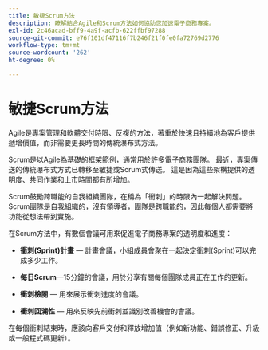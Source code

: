 ```yaml
---
title: 敏捷Scrum方法
description: 瞭解結合Agile和Scrum方法如何協助您加速電子商務專案。
exl-id: 2c46acad-bff9-4a9f-acfb-622ffbf97288
source-git-commit: e76f101df47116f7b246f21f0fe0fa72769d2776
workflow-type: tm+mt
source-wordcount: '262'
ht-degree: 0%

---
```


# 敏捷Scrum方法

Agile是專案管理和軟體交付時限、反複的方法，著重於快速且持續地為客戶提供遞增價值，而非需要更長時間的傳統瀑布式方法。

Scrum是以Agile為基礎的框架範例，通常用於許多電子商務團隊。 最近，專案傳送的傳統瀑布式方式已轉移至敏捷或Scrum式傳送。 這是因為這些架構提供的透明度、共同作業和上市時間都有所增加。

Scrum鼓勵跨職能的自我組織團隊，在稱為「衝刺」的時限內一起解決問題。 Scrum團隊是自我組織的，沒有領導者，團隊是跨職能的，因此每個人都需要將功能從想法帶到實施。

在Scrum方法中，有數個會議可用來促進電子商務專案的透明度和進度：

- **衝刺(Sprint)計畫** — 計畫會議，小組成員會聚在一起決定衝刺(Sprint)可以完成多少工作。

- **每日Scrum**—15分鐘的會議，用於分享有關每個團隊成員正在工作的更新。

- **衝刺檢閱** — 用來展示衝刺進度的會議。

- **衝刺回溯性** — 用來反映先前衝刺並識別改善機會的會議。

在每個衝刺結束時，應該向客戶交付和釋放增加值（例如新功能、錯誤修正、升級或一般程式碼更新）。
